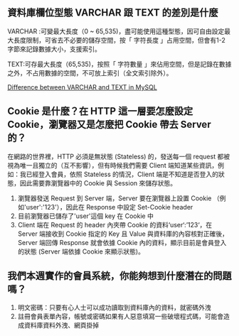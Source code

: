 ## 資料庫欄位型態 VARCHAR 跟 TEXT 的差別是什麼
VARCHAR :可變最大長度（0 ~ 65,535)，盡可能使用這種型態，因可自由設定最大長度限制，可省去不必要的儲存空間，按「 字符長度 」占用空間，但會有1-2字節來記錄數據大小，支援索引。

TEXT:可存最大長度（65,535)，按照「 字符數量 」來佔用空間，但是記錄在數據之外，不占用數據的空間，不可放上索引（全文索引除外）。

[Difference between VARCHAR and TEXT in MySQL](https://stackoverflow.com/questions/25300821/difference-between-varchar-and-text-in-mysql)

## Cookie 是什麼？在 HTTP 這一層要怎麼設定 Cookie，瀏覽器又是怎麼把 Cookie 帶去 Server 的？

在網路的世界裡，HTTP 必須是無狀態 (Stateless) 的，發送每一個 request 都被視為唯一且獨立的（互不影響），但有時候我們需要 Client 端知道某些資訊，例如：我已經登入會員，依照 Stateless 的情況，Client 端是不知道是否登入的狀態，因此需要靠瀏覽器中的 Cookie 與 Session 來儲存狀態。

1. 瀏覽器發送 Request 到 Server 端，Server 要在瀏覽器上設置 Cookie （例如'user':'123'），因此在 Response 中設定 Set-Cookie header
2. 目前瀏覽器已儲存了'user'這個 key 在 Cookie 中
3. Client 端在 Request 的 header 內夾帶 Cookie 的資料‘user‘:’123‘，在 Server 端接收到 Cookie 指定的 Key 且 Value 與資料庫的內容核對正確後， Server 端回傳 Response 就會依據 Cookie 內的資料，顯示目前是會員登入的狀態 (Server 端依據 Cookie 來顯示狀態)。

## 我們本週實作的會員系統，你能夠想到什麼潛在的問題嗎？
1. 明文密碼：只要有心人士可以成功讀取到資料庫內的資料，就密碼外洩
2. 註冊會員表單內容，帳號或密碼如果有人惡意填寫一些破壞程式碼，可能會造成資料庫資料外洩、網頁掛掉
